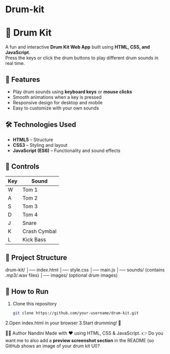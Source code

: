 # Drum-kit

# 🥁 Drum Kit

A fun and interactive **Drum Kit Web App** built using **HTML, CSS, and JavaScript**.  
Press the keys or click the drum buttons to play different drum sounds in real time.

## 🚀 Features
- Play drum sounds using **keyboard keys** or **mouse clicks**  
- Smooth animations when a key is pressed  
- Responsive design for desktop and mobile  
- Easy to customize with your own sounds  

## 🛠️ Technologies Used
- **HTML5** – Structure  
- **CSS3** – Styling and layout  
- **JavaScript (ES6)** – Functionality and sound effects  

## 🎹 Controls
| Key | Sound        |
|-----|--------------|
| W   | Tom 1        |
| A   | Tom 2        |
| S   | Tom 3        |
| D   | Tom 4        |
| J   | Snare        |
| K   | Crash Cymbal |
| L   | Kick Bass    |

## 📂 Project Structure
drum-kit/
│── index.html
│── style.css
│── main.js
│── sounds/ (contains .mp3/.wav files)
│── images/ (optional drum images)

## 🎯 How to Run
1. Clone this repository  
   ```bash
   git clone https://github.com/your-username/drum-kit.git
2.Open index.html in your browser
3.Start drumming! 🥁

👩‍💻 Author
  Nandini
  Made with ❤️ using HTML, CSS & JavaScript.
  👉 Do you want me to also add a **preview screenshot section** in the README (so GitHub shows an image of your drum kit UI)?

